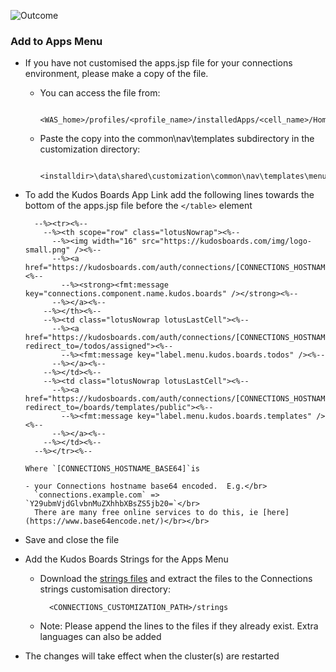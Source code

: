 ![Outcome](/assets/connections/apps-menu.png)


### Add to Apps Menu
- If you have not customised the apps.jsp file for your connections environment, please make a copy of the file.

    - You can access the file from:

            <WAS_home>/profiles/<profile_name>/installedApps/<cell_name>/Homepage.ear/homepage.war/nav/templates/menu

    - Paste the copy into the common\nav\templates subdirectory in the customization directory:

            <installdir>\data\shared\customization\common\nav\templates\menu\apps.jsp

- To add the Kudos Boards App Link add the following lines towards the bottom of the apps.jsp file before the `</table>` element

        --%><tr><%--
          --%><th scope="row" class="lotusNowrap"><%--
            --%><img width="16" src="https://kudosboards.com/img/logo-small.png" /><%--
            --%><a href="https://kudosboards.com/auth/connections/[CONNECTIONS_HOSTNAME_BASE64]"><%--
              --%><strong><fmt:message key="connections.component.name.kudos.boards" /></strong><%--
            --%></a><%--
          --%></th><%--
          --%><td class="lotusNowrap lotusLastCell"><%--
            --%><a href="https://kudosboards.com/auth/connections/[CONNECTIONS_HOSTNAME_BASE64]?redirect_to=/todos/assigned"><%--
              --%><fmt:message key="label.menu.kudos.boards.todos" /><%--
            --%></a><%--
          --%></td><%--
          --%><td class="lotusNowrap lotusLastCell"><%--
            --%><a href="https://kudosboards.com/auth/connections/[CONNECTIONS_HOSTNAME_BASE64]?redirect_to=/boards/templates/public"><%--
              --%><fmt:message key="label.menu.kudos.boards.templates" /><%--
            --%></a><%--
          --%></td><%--
        --%></tr><%--

      Where `[CONNECTIONS_HOSTNAME_BASE64]`is

      - your Connections hostname base64 encoded.  E.g.</br>
        `connections.example.com` => `Y29ubmVjdGlvbnMuZXhhbXBsZS5jb20=`</br>
        There are many free online services to do this, ie [here](https://www.base64encode.net/)</br></br>


- Save and close the file

- Add the Kudos Boards Strings for the Apps Menu
    - Download the [strings files](/assets/strings.zip) and extract the files to the Connections strings customisation directory:

            <CONNECTIONS_CUSTOMIZATION_PATH>/strings

    - Note: Please append the lines to the files if they already exist. Extra languages can also be added

- The changes will take effect when the cluster(s) are restarted
